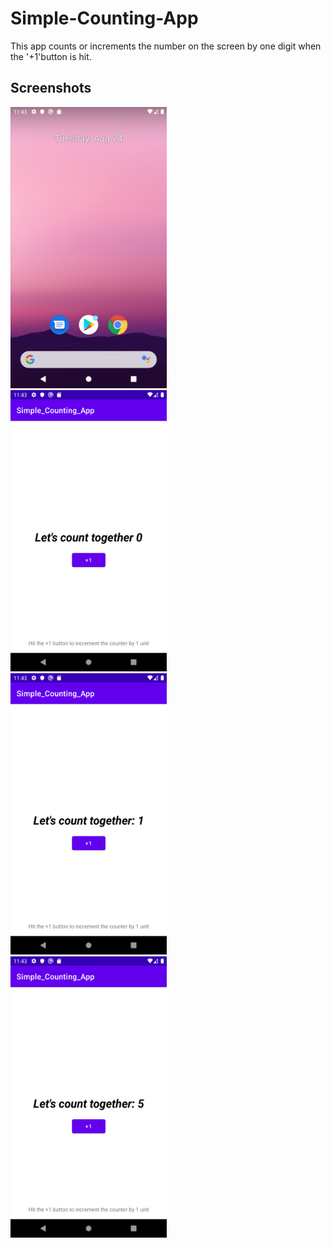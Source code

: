 # Simple-Counting-App
This app counts or increments the number on the screen by one digit when the '+1'button is hit.

## Screenshots

<img src="/Doc-Images/Screenshot_1.png" width="250" height="450" > &nbsp;&nbsp;&nbsp;  <img src="/Doc-Images/Screenshot_2.png" width="250" height="450" >&nbsp;&nbsp;&nbsp; <img src="/Doc-Images/Screenshot_3.png" width="250" height="450" >
&nbsp;&nbsp;&nbsp; <img src="/Doc-Images/Screenshot_4.png" width="250" height="450" >
